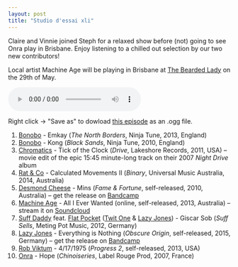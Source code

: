```yaml
---
layout: post
title: "Studio d'essai xli"
---
```


Claire and Vinnie joined Steph for a relaxed show before (not) going to see Onra play in Brisbane. Enjoy listening to a chilled out selection by our two new contributors!

Local artist Machine Age will be playing in Brisbane at [The Bearded Lady](http://www.thebeardedlady.com.au/) on the 29th of May.

<audio src="https://raw.githubusercontent.com/studio-dessai/podcasts/master/2015-05-21%20studio%20d%27essai%20xli.ogg" controls>
Your browser cannot play embedded audio. Download a better browser: but in the meantime, listen to the episode by downloading it below.
</audio>

Right click → "Save as" to dowload <a
href="https://raw.githubusercontent.com/studio-dessai/podcasts/master/2015-05-21%20studio%20d%27essai%20xli.ogg">this episode</a> as an .ogg file.

1. [Bonobo](http://musicbrainz.org/artist/9a709693-b4f8-4da9-8cc1-038c911a61be) - Emkay (_The North Borders_, Ninja Tune, 2013, England)
1. [Bonobo](http://musicbrainz.org/artist/9a709693-b4f8-4da9-8cc1-038c911a61be) - Kong (_Black Sands_, Ninja Tune, 2010, England)
1. [Chromatics](http://musicbrainz.org/artist/c89ea689-c053-4d97-bada-8b81a6236f58) - Tick of the Clock (_Drive_, Lakeshore Records, 2011, USA) – movie edit of the epic 15:45 minute-long track on their 2007 _Night Drive_ album
1. [Rat & Co](http://musicbrainz.org/artist/cc244bb5-cfa9-4511-a6ea-67cafcfcd91d) - Calculated Movements II (_Binary_, Universal Music Australia, 2014, Australia)
1. [Desmond Cheese](http://musicbrainz.org/artist/bc8e331b-b164-461a-a9b7-709e3e4615e4) - Mins (_Fame & Fortune_, self-released, 2010, Australia) – get the release on [Bandcamp](https://desmondcheese.bandcamp.com/album/fame-and-fortune)
1. [Machine Age](http://musicbrainz.org/artist/afa79624-da5f-4d89-bb94-dbd4a70e9561) - All I Ever Wanted (online, self-released, 2013, Australia) – stream it on [Soundcloud](https://soundcloud.com/adrian-mauro-2/all-i-ever-wanted)
1. [Suff Daddy](http://musicbrainz.org/artist/79001b57-792f-42d8-a580-cfd1f709cd6d) feat. [Flat Pocket](http://musicbrainz.org/artist/736af6d4-8468-419c-bfd2-4ed7c580d60f) ([Twit One](http://musicbrainz.org/artist/02658d31-ab1e-45fe-8bcc-a69bec6bcc57) & [Lazy Jones](http://musicbrainz.org/artist/014976d1-75ab-4426-bf78-7ac7004c89d6)) - Giscar Sob (_Suff Sells_, Meting Pot Music, 2012, Germany)
1. [Lazy Jones](http://musicbrainz.org/artist/014976d1-75ab-4426-bf78-7ac7004c89d6) - Everything is Nothing (_Obscure Origin_, self-released, 2015, Germany) – get the release on [Bandcamp](https://lazyjonez.bandcamp.com/)
1. [Rob Viktum](http://musicbrainz.org/artist/9def5273-182b-4993-a986-3b76c5844146) - 4/17/1975 (_Progress 2_, self-released, 2013, USA)
1. [Onra](http://musicbrainz.org/artist/e6a76b1d-2cbb-4587-9c09-6b7333638a0a) - Hope (_Chinoiseries_, Label Rouge Prod, 2007, France)